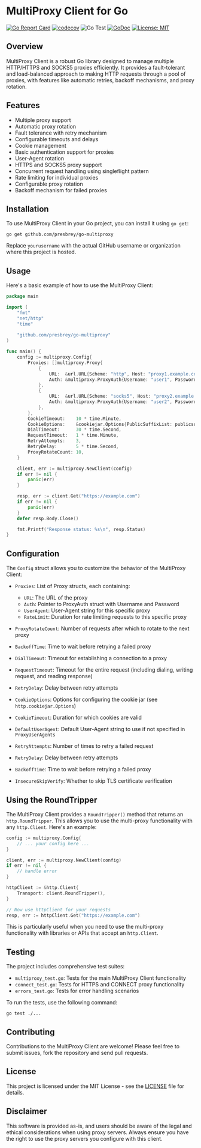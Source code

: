 # MultiProxy Client for Go

[![Go Report Card](https://goreportcard.com/badge/github.com/presbrey/go-multiproxy)](https://goreportcard.com/report/github.com/presbrey/go-multiproxy)
[![codecov](https://codecov.io/gh/presbrey/go-multiproxy/branch/main/graph/badge.svg)](https://codecov.io/gh/presbrey/go-multiproxy)
![Go Test](https://github.com/presbrey/go-multiproxy/workflows/Go%20Test/badge.svg)
[![GoDoc](https://godoc.org/github.com/presbrey/go-multiproxy?status.svg)](https://godoc.org/github.com/presbrey/go-multiproxy)
[![License: MIT](https://img.shields.io/badge/License-MIT-yellow.svg)](https://opensource.org/licenses/MIT)

## Overview

MultiProxy Client is a robust Go library designed to manage multiple HTTP/HTTPS and SOCKS5 proxies efficiently. It provides a fault-tolerant and load-balanced approach to making HTTP requests through a pool of proxies, with features like automatic retries, backoff mechanisms, and proxy rotation.

## Features

- Multiple proxy support
- Automatic proxy rotation
- Fault tolerance with retry mechanism
- Configurable timeouts and delays
- Cookie management
- Basic authentication support for proxies
- User-Agent rotation
- HTTPS and SOCKS5 proxy support
- Concurrent request handling using singleflight pattern
- Rate limiting for individual proxies
- Configurable proxy rotation
- Backoff mechanism for failed proxies

## Installation

To use MultiProxy Client in your Go project, you can install it using `go get`:

```
go get github.com/presbrey/go-multiproxy
```

Replace `yourusername` with the actual GitHub username or organization where this project is hosted.

## Usage

Here's a basic example of how to use the MultiProxy Client:

```go
package main

import (
    "fmt"
    "net/http"
    "time"
    
    "github.com/presbrey/go-multiproxy"
)

func main() {
    config := multiproxy.Config{
        Proxies: []multiproxy.Proxy{
            {
                URL:  &url.URL{Scheme: "http", Host: "proxy1.example.com:8080"},
                Auth: &multiproxy.ProxyAuth{Username: "user1", Password: "pass1"},
            },
            {
                URL:  &url.URL{Scheme: "socks5", Host: "proxy2.example.com:1080"},
                Auth: &multiproxy.ProxyAuth{Username: "user2", Password: "pass2"},
            },
        },
        CookieTimeout:    10 * time.Minute,
        CookieOptions:    &cookiejar.Options{PublicSuffixList: publicsuffix.List},
        DialTimeout:      30 * time.Second,
        RequestTimeout:   1 * time.Minute,
        RetryAttempts:    3,
        RetryDelay:       5 * time.Second,
        ProxyRotateCount: 10,
    }

    client, err := multiproxy.NewClient(config)
    if err != nil {
        panic(err)
    }

    resp, err := client.Get("https://example.com")
    if err != nil {
        panic(err)
    }
    defer resp.Body.Close()

    fmt.Printf("Response status: %s\n", resp.Status)
}
```

## Configuration

The `Config` struct allows you to customize the behavior of the MultiProxy Client:

- `Proxies`: List of Proxy structs, each containing:
  - `URL`: The URL of the proxy
  - `Auth`: Pointer to ProxyAuth struct with Username and Password
  - `UserAgent`: User-Agent string for this specific proxy
  - `RateLimit`: Duration for rate limiting requests to this specific proxy
- `ProxyRotateCount`: Number of requests after which to rotate to the next proxy

- `BackoffTime`: Time to wait before retrying a failed proxy
- `DialTimeout`: Timeout for establishing a connection to a proxy
- `RequestTimeout`: Timeout for the entire request (including dialing, writing request, and reading response)
- `RetryDelay`: Delay between retry attempts

- `CookieOptions`: Options for configuring the cookie jar (see `http.cookiejar.Options`)
- `CookieTimeout`: Duration for which cookies are valid

- `DefaultUserAgent`: Default User-Agent string to use if not specified in `ProxyUserAgents`

- `RetryAttempts`: Number of times to retry a failed request
- `RetryDelay`: Delay between retry attempts
- `BackoffTime`: Time to wait before retrying a failed proxy
- `InsecureSkipVerify`: Whether to skip TLS certificate verification

## Using the RoundTripper

The MultiProxy Client provides a `RoundTripper()` method that returns an `http.RoundTripper`. This allows you to use the multi-proxy functionality with any `http.Client`. Here's an example:

```go
config := multiproxy.Config{
    // ... your config here ...
}

client, err := multiproxy.NewClient(config)
if err != nil {
    // handle error
}

httpClient := &http.Client{
    Transport: client.RoundTripper(),
}

// Now use httpClient for your requests
resp, err := httpClient.Get("https://example.com")
```

This is particularly useful when you need to use the multi-proxy functionality with libraries or APIs that accept an `http.Client`.

## Testing

The project includes comprehensive test suites:

- `multiproxy_test.go`: Tests for the main MultiProxy Client functionality
- `connect_test.go`: Tests for HTTPS and CONNECT proxy functionality
- `errors_test.go`: Tests for error handling scenarios

To run the tests, use the following command:

```
go test ./...
```

## Contributing

Contributions to the MultiProxy Client are welcome! Please feel free to submit issues, fork the repository and send pull requests.

## License

This project is licensed under the MIT License - see the [LICENSE](LICENSE) file for details.

## Disclaimer

This software is provided as-is, and users should be aware of the legal and ethical considerations when using proxy servers. Always ensure you have the right to use the proxy servers you configure with this client.
